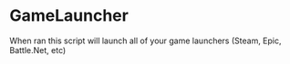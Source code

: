 # GameLauncher
When ran this script will launch all of your game launchers (Steam, Epic, Battle.Net, etc)
